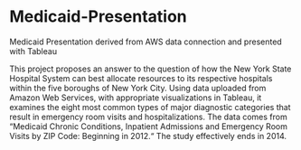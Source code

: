 # Medicaid-Presentation
Medicaid Presentation derived from AWS data connection and presented with Tableau

This project proposes an answer to the question of how the New York State Hospital System can best allocate resources to its respective hospitals within the five boroughs of New York City. Using data uploaded from Amazon Web Services, with appropriate visualizations in Tableau, it examines the eight most common types of major diagnostic categories that result in emergency room visits and hospitalizations. The data comes from “Medicaid Chronic Conditions, Inpatient Admissions and Emergency Room Visits by ZIP Code: Beginning in 2012.“ The study  effectively ends in 2014.


